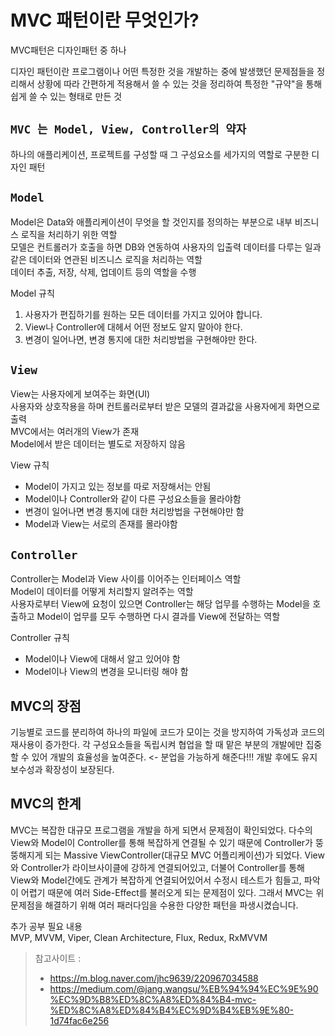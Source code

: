 # MVC 패턴이란 무엇인가?

MVC패턴은 디자인패턴 중 하나

디자인 패턴이란 프로그램이나 어떤 특정한 것을 개발하는 중에 발생했던 문제점들을 정리해서 상황에 따라 간편하게 적용해서 쓸 수 있는 것을 정리하여 특정한 "규약"을 통해 쉽게 쓸 수 있는 형태로 만든 것

## ```MVC 는 Model, View, Controller의 약자```
하나의 애플리케이션, 프로젝트를 구성할 때 그 구성요소를 세가지의 역할로 구분한 디자인 패턴

## ```Model```
Model은 Data와 애플리케이션이 무엇을 할 것인지를 정의하는 부분으로 내부 비즈니스 로직을 처리하기 위한 역할<br>
모델은 컨트롤러가 호출을 하면 DB와 연동하여 사용자의 입출력 데이터를 다루는 일과 같은 데이터와 연관된 비즈니스 로직을 처리하는 역할<br>
데이터 추출, 저장, 삭제, 업데이트 등의 역할을 수행

Model 규칙
1. 사용자가 편집하기를 원하는 모든 데이터를 가지고 있어야 합니다.
2. View나 Controller에 대헤서 어떤 정보도 알지 말아야 한다.
3. 변경이 일어나면, 변경 통지에 대한 처리방법을 구현해야만 한다.

## ```View```
View는 사용자에게 보여주는 화면(UI)<br>
사용자와 상호작용을 하며 컨트롤러로부터 받은 모델의 결과값을 사용자에게 화면으로 출력<br>
MVC에서는 여러개의 View가 존재<br>
Model에서 받은 데이터는 별도로 저장하지 않음

View 규칙
- Model이 가지고 있는 정보를 따로 저장해서는 안됨
- Model이나 Controller와 같이 다른 구성요소들을 몰라야함
- 변경이 일어나면 변경 통지에 대한 처리방법을 구현해야만 함
- Model과 View는 서로의 존재를 몰라야함

## ```Controller```

Controller는 Model과 View 사이를 이어주는 인터페이스 역할<br>
Model이 데이터를 어떻게 처리할지 알려주는 역할<br>
사용자로부터 View에 요청이 있으면 Controller는 해당 업무를 수행하는 Model을 호출하고 Model이 업무를 모두 수행하면 다시 결과를 View에 전달하는 역할<br>

Controller 규칙
- Model이나 View에 대해서 알고 있어야 함
- Model이나 View의 변경을 모니터링 해야 함

## MVC의 장점
기능별로 코드를 분리하여 하나의 파일에 코드가 모이는 것을 방지하여 가독성과 코드의 재사용이 증가한다.
각 구성요소들을 독립시켜 협업을 할 때 맡은 부분의 개발에만 집중할 수 있어 개발의 효율성을 높여준다. <- 분업을 가능하게 해준다!!!
개발 후에도 유지보수성과 확장성이 보장된다.
## MVC의 한계
MVC는 복잡한 대규모 프로그램을 개발을 하게 되면서 문제점이 확인되었다.
다수의 View와 Model이 Controller를 통해 복잡하게 연결될 수 있기 때문에 Controller가 뚱뚱해지게 되는 Massive ViewController(대규모 MVC 어플리케이션)가 되었다.
View와 Controller가 라이브사이클에 강하게 연결되어있고, 더불어 Controller를 통해 View와 Model간에도 관계가 복잡하게 연결되어있어서 수정시 테스트가 힘들고, 파악이 어렵기 때문에 여러 Side-Effect를 불러오게 되는 문제점이 있다.
그래서 MVC는 위 문제점을 해결하기 위해 여러 패러다임을 수용한 다양한 패턴을 파생시켰습니다.

추가 공부 필요 내용 <br> 
MVP, MVVM, Viper, Clean Architecture, Flux, Redux, RxMVVM


> 참고사이트 : 
> - https://m.blog.naver.com/jhc9639/220967034588
> - https://medium.com/@jang.wangsu/%EB%94%94%EC%9E%90%EC%9D%B8%ED%8C%A8%ED%84%B4-mvc-%ED%8C%A8%ED%84%B4%EC%9D%B4%EB%9E%80-1d74fac6e256